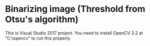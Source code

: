 # Binarizing image (Threshold from Otsu's algorithm)
This is Visual Studio 2017 project.
You need to install OpenCV 3.2 at "C:\opencv" to run this properly.